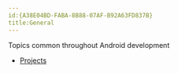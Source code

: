 ```yaml
---
id:{A38E04BD-FABA-8B88-07AF-B92A63FD837B}  
title:General  
---
```


Topics common throughout Android development

-  [Projects](/recipes/android/general/projects)
